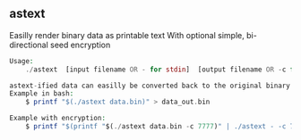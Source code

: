 ## astext

Easilly render binary data as printable text
With optional simple, bi-directional seed encryption

```php
Usage:
	./astext  [input filename OR - for stdin]  [output filename OR -c for stdout]  [seed value]

astext-ified data can easilly be converted back to the original binary file with printf.
Example in bash:
	$ printf "$(./astext data.bin)" > data_out.bin

Example with encryption:
	$ printf "$(printf "$(./astext data.bin -c 7777)" | ./astext - -c 7777)" > data_out.bin
```
